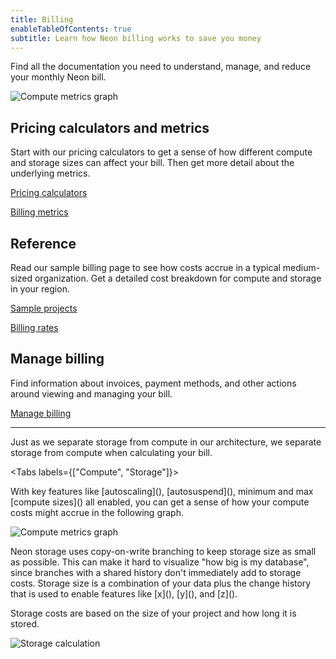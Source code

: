 ```yaml
---
title: Billing
enableTableOfContents: true
subtitle: Learn how Neon billing works to save you money
---
```


Find all the documentation you need to understand, manage, and reduce your monthly Neon bill.

![Compute metrics graph](/docs/introduction/compute-metrics2.png)

## Pricing calculators and metrics

Start with our pricing calculators to get a sense of how different compute and storage sizes can affect your bill. Then get more detail about the underlying metrics.

<DetailIconCards>

<a href="/docs/introduction/billing-calculators" description="Our pricing calculator and cost estimator tools help you estimate your next Neon bill." icon="branching">Pricing calculators</a>

<a href="h/docs/introduction/billing-metrics" description="Find detailed descriptions of the metrics that make up your bill" icon="split-branch">Billing metrics</a>

</DetailIconCards>

## Reference

Read our sample billing page to see how costs accrue in a typical medium-sized organization. Get a detailed cost breakdown for compute and storage in your region.

<DetailIconCards>

<a href="/docs/introduction/billing-sample" description="See how billing breaks down for a sample project." icon="branching">Sample projects</a>

<a href="h/docs/introduction/billing-regions" description="Reference table of billing rates per region" icon="split-branch">Billing rates</a>

</DetailIconCards>

## Manage billing

Find information about invoices, payment methods, and other actions around viewing and managing your bill.

<DetailIconCards>

<a href="/docs/introduction/manage-billing" description="Manage your monthly bill." icon="branching">Manage billing</a>

</DetailIconCards>


---

Just as we separate storage from compute in our architecture, we separate storage from compute when calculating your bill.

<Tabs labels={["Compute", "Storage"]}>

<TabItem>
With key features like [autoscaling](), [autosuspend](), minimum and max [compute sizes]() all enabled, you can get a sense of how your compute costs might accrue in the following graph.

![Compute metrics graph](/docs/introduction/compute-metrics2.png)
</TabItem>

<TabItem>
Neon storage uses copy-on-write branching to keep storage size as small as possible. This can make it hard to visualize "how big is my database", since branches with a shared history don't immediately add to storage costs. Storage size is a combination of your data plus the change history that is used to enable features like [x](), [y](), and [z]().

Storage costs are based on the size of your project and how long it is stored.

![Storage calculation](/docs/introduction/storage_calc.png)

</TabItem>
</Tabs>



